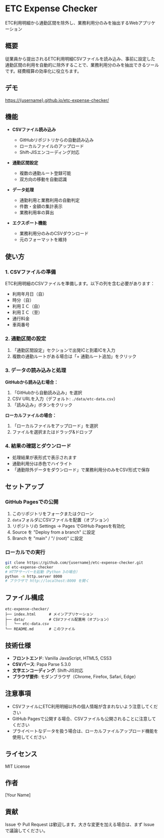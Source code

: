 # ETC Expense Checker

ETC利用明細から通勤区間を除外し、業務利用分のみを抽出するWebアプリケーション

## 概要

従業員から提出されるETC利用明細CSVファイルを読み込み、事前に設定した通勤区間の利用を自動的に除外することで、業務利用分のみを抽出できるツールです。経費精算の効率化に役立ちます。

## デモ

[https://{username}.github.io/etc-expense-checker/](https://{username}.github.io/etc-expense-checker/)

## 機能

- **CSVファイル読み込み**
  - GitHubリポジトリからの自動読み込み
  - ローカルファイルのアップロード
  - Shift-JISエンコーディング対応

- **通勤区間設定**
  - 複数の通勤ルート登録可能
  - 双方向の移動を自動認識

- **データ処理**
  - 通勤利用と業務利用の自動判定
  - 件数・金額の集計表示
  - 業務利用率の算出

- **エクスポート機能**
  - 業務利用分のみのCSVダウンロード
  - 元のフォーマットを維持

## 使い方

### 1. CSVファイルの準備

ETC利用明細のCSVファイルを準備します。以下の列を含む必要があります：
- 利用年月日（自）
- 時分（自）
- 利用ＩＣ（自）
- 利用ＩＣ（至）
- 通行料金
- 車両番号

### 2. 通勤区間の設定

1. 「通勤区間設定」セクションで出発ICと到着ICを入力
2. 複数の通勤ルートがある場合は「+ 通勤ルート追加」をクリック

### 3. データの読み込みと処理

**GitHubから読み込む場合：**
1. 「GitHubから自動読み込み」を選択
2. CSV URLを入力（デフォルト: `./data/etc-data.csv`）
3. 「読み込み」ボタンをクリック

**ローカルファイルの場合：**
1. 「ローカルファイルをアップロード」を選択
2. ファイルを選択またはドラッグ&ドロップ

### 4. 結果の確認とダウンロード

- 処理結果が表形式で表示されます
- 通勤利用分は赤色でハイライト
- 「通勤除外データをダウンロード」で業務利用分のみをCSV形式で保存

## セットアップ

### GitHub Pagesでの公開

1. このリポジトリをフォークまたはクローン
2. `data`フォルダにCSVファイルを配置（オプション）
3. リポジトリの Settings → Pages でGitHub Pagesを有効化
4. Source を "Deploy from a branch" に設定
5. Branch を "main" / "/ (root)" に設定

### ローカルでの実行

```bash
git clone https://github.com/{username}/etc-expense-checker.git
cd etc-expense-checker
# HTTPサーバーを起動（Python 3の場合）
python -m http.server 8000
# ブラウザで http://localhost:8000 を開く
```

## ファイル構成

```
etc-expense-checker/
├── index.html      # メインアプリケーション
├── data/           # CSVファイル配置用（オプション）
│   └── etc-data.csv
└── README.md       # このファイル
```

## 技術仕様

- **フロントエンド**: Vanilla JavaScript, HTML5, CSS3
- **CSVパース**: Papa Parse 5.3.0
- **文字エンコーディング**: Shift-JIS対応
- **ブラウザ要件**: モダンブラウザ（Chrome, Firefox, Safari, Edge）

## 注意事項

- CSVファイルにETC利用明細以外の個人情報が含まれないよう注意してください
- GitHub Pagesで公開する場合、CSVファイルも公開されることに注意してください
- プライベートなデータを扱う場合は、ローカルファイルアップロード機能を使用してください

## ライセンス

MIT License

## 作者

[Your Name]

## 貢献

Issue や Pull Request は歓迎します。大きな変更を加える場合は、まず Issue で議論してください。